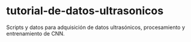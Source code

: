 # tutorial-de-datos-ultrasonicos
Scripts y datos para adquisición de datos ultrasónicos, procesamiento y entrenamiento de CNN.
